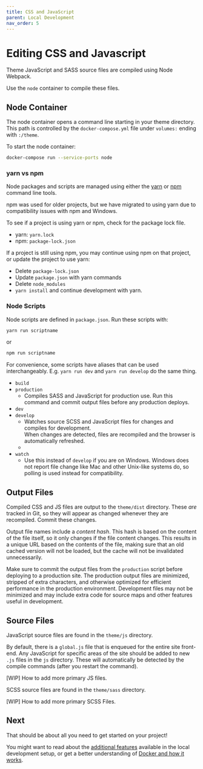 ```yaml
---
title: CSS and JavaScript
parent: Local Development
nav_order: 5
---
```

# Editing CSS and Javascript

Theme JavaScript and SASS source files are compiled using Node Webpack.

Use the `node` container to compile these files.

## Node Container
The node container opens a command line starting in your theme directory. This path is controlled by the `docker-compose.yml` file under `volumes:` ending with `:/theme`.

To start the node container:
```sh
docker-compose run --service-ports node
```

### yarn vs npm
Node packages and scripts are managed using either the [yarn](https://yarnpkg.com)
or [npm](https://www.npmjs.com) command line tools.

npm was used for older projects, but we have migrated to using yarn due to compatibility issues
with npm and Windows.

To see if a project is using yarn or npm, check for the package lock file.

- yarn: `yarn.lock`
- npm:  `package-lock.json`

If a project is still using npm,
you may continue using npm on that project,
or update the project to use yarn:

- Delete `package-lock.json`
- Update `package.json` with yarn commands
- Delete `node_modules`
- `yarn install` and continue development with yarn.

### Node Scripts
Node scripts are defined in `package.json`.
Run these scripts with:
```sh
yarn run scriptname
```
or
```sh
npm run scriptname
```

For convenience, some scripts have aliases that can be used interchangeably.
E.g. `yarn run dev` and `yarn run develop` do the same thing.


- `build`
- `production`
    - Compiles SASS and JavaScript for production use. Run this command and commit output files before any production deploys.
- `dev`
- `develop`
    - Watches source SCSS and JavaScript files for changes and compiles for development.  
    When changes are detected, files are recompiled and the browser is automatically refreshed.
    - 
- `watch`
    - Use this instead of `develop` if you are on Windows. Windows does not report file change like Mac and other Unix-like systems do, so polling is used instead for compatibility.

## Output Files
Compiled CSS and JS files are output to the `theme/dist` directory.
These _are_ tracked in Git, so they will appear as changed whenever they are recompiled.
Commit these changes.

Output file names include a _content hash_.
This hash is based on the content of the file itself,
so it only changes if the file content changes.
This results in a unique URL based on the contents of the file,
making sure that an old cached version will not be loaded,
but the cache will not be invalidated unnecessarily.

Make sure to commit the output files from the `production` script before deploying to a
production site.
The production output files are minimized, stripped of extra characters, and otherwise optimized
for efficient performance in the production environment.
Development files may not be minimized and may include extra code for source maps and other
features useful in development.

## Source Files 
JavaScript source files are found in the `theme/js` directory.

By default, there is a `global.js` file that is enqueued for the entire site front-end. Any JavaScript for specific areas of the site should be added to new `.js` files in the `js` directory. These will automatically be detected by the compile commands (after you restart the command).

[WIP] How to add more primary JS files.

SCSS source files are found in the `theme/sass` directory.

[WIP] How to add more primary SCSS Files.

## Next
That should be about all you need to get started on your project!

You might want to read about the [additional features](/local-development/features)
available in the local development setup,
or get a better understanding of [Docker and how it works](/docker/).
